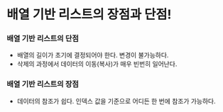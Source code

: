 # 배열 기반 리스트의 장점과 단점! #

### 배열 기반 리스트의 단점 ###
- 배열의 길이가 초기에 결정되어야 한다. 변경이 불가능하다.
- 삭제의 과정에서 데이터의 이동(복사)가 매우 빈번히 일어난다.

### 배열 기반 리스트의 장점 ###
- 데이터의 참조가 쉽다. 인덱스 값을 기준으로 어디든 한 번에 참조가 가능하다.

